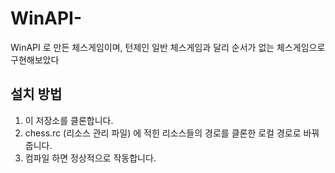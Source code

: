 # WinAPI-
WinAPI 로 만든 체스게임이며, 턴제인 일반 체스게임과 달리 순서가 없는 체스게임으로 구현해보았다

## 설치 방법
1. 이 저장소를 클론합니다.
2. chess.rc (리소스 관리 파일) 에 적힌 리소스들의 경로를 클론한 로컬 경로로 바꿔줍니다.
3. 컴파일 하면 정상적으로 작동합니다.
